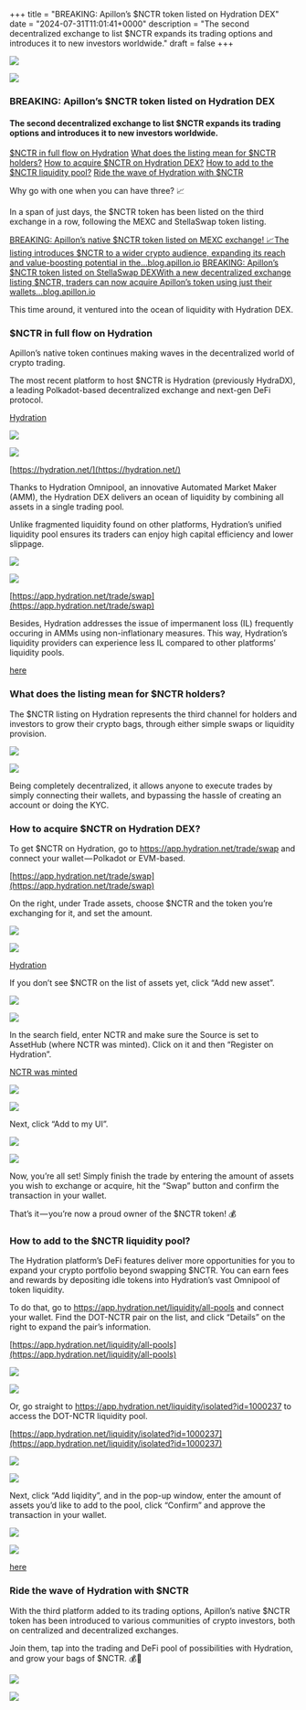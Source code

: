 +++
title = "BREAKING: Apillon’s $NCTR token listed on Hydration DEX"
date = "2024-07-31T11:01:41+0000"
description = "The second decentralized exchange to list $NCTR expands its trading options and introduces it to new investors worldwide."
draft = false
+++

![](/images/67b07b7a54f900990484102178dd9a0c.png)


![](/images/67b07b7a54f900990484102178dd9a0c.png)


### BREAKING: Apillon’s $NCTR token listed on Hydration DEX


#### The second decentralized exchange to list $NCTR expands its trading options and introduces it to new investors worldwide.

[$NCTR in full flow on Hydration](#7288)
[What does the listing mean for $NCTR holders?](#0cf9)
[How to acquire $NCTR on Hydration DEX?](#2753)
[How to add to the $NCTR liquidity pool?](#8526)
[Ride the wave of Hydration with $NCTR](#951b)

Why go with one when you can have three? 📈


In a span of just days, the $NCTR token has been listed on the third exchange in a row, following the MEXC and StellaSwap token listing.

[BREAKING: Apillon’s native $NCTR token listed on MEXC exchange! 📈The listing introduces $NCTR to a wider crypto audience, expanding its reach and value-boosting potential in the…blog.apillon.io](https://blog.apillon.io/breaking-apillons-native-nctr-token-listed-on-mexc-exchange-6104f6734738)
[BREAKING: Apillon’s $NCTR token listed on StellaSwap DEXWith a new decentralized exchange listing $NCTR, traders can now acquire Apillon’s token using just their wallets…blog.apillon.io](https://blog.apillon.io/breaking-apillons-nctr-token-listed-on-stellaswap-dex-e54b70024fe6)

This time around, it ventured into the ocean of liquidity with Hydration DEX.


### $NCTR in full flow on Hydration


Apillon’s native token continues making waves in the decentralized world of crypto trading.


The most recent platform to host $NCTR is Hydration (previously HydraDX), a leading Polkadot-based decentralized exchange and next-gen DeFi protocol.

[Hydration](https://app.hydration.net/trade/swap)

![](/images/5851da51dd8a3a55527144d45d0d45f7.png)


![](/images/5851da51dd8a3a55527144d45d0d45f7.png)

[https://hydration.net/](https://hydration.net/)

Thanks to Hydration Omnipool, an innovative Automated Market Maker (AMM), the Hydration DEX delivers an ocean of liquidity by combining all assets in a single trading pool.


Unlike fragmented liquidity found on other platforms, Hydration’s unified liquidity pool ensures its traders can enjoy high capital efficiency and lower slippage.


![](/images/48d0a9674107c13e49b0d27ae75b94c3.png)


![](/images/48d0a9674107c13e49b0d27ae75b94c3.png)

[https://app.hydration.net/trade/swap](https://app.hydration.net/trade/swap)

Besides, Hydration addresses the issue of impermanent loss (IL) frequently occuring in AMMs using non-inflationary measures. This way, Hydration’s liquidity providers can experience less IL compared to other platforms’ liquidity pools.

[here](https://docs.hydration.net/trade_metamask)

### What does the listing mean for $NCTR holders?


The $NCTR listing on Hydration represents the third channel for holders and investors to grow their crypto bags, through either simple swaps or liquidity provision.


![](/images/58ebb2916475bc4910541b1850095f0a.png)


![](/images/58ebb2916475bc4910541b1850095f0a.png)


Being completely decentralized, it allows anyone to execute trades by simply connecting their wallets, and bypassing the hassle of creating an account or doing the KYC.


### How to acquire $NCTR on Hydration DEX?


To get $NCTR on Hydration, go to https://app.hydration.net/trade/swap and connect your wallet — Polkadot or EVM-based.

[https://app.hydration.net/trade/swap](https://app.hydration.net/trade/swap)

On the right, under Trade assets, choose $NCTR and the token you’re exchanging for it, and set the amount.


![](/images/1f4280679b8422dc7381a4d1ca297f63.png)


![](/images/1f4280679b8422dc7381a4d1ca297f63.png)

[Hydration](https://app.hydration.net/trade/swap?assetIn=5&assetOut=1000197)

If you don’t see $NCTR on the list of assets yet, click “Add new asset”.


![](/images/3f3fe08aa7bff98886559b9a88b8b40b.png)


![](/images/3f3fe08aa7bff98886559b9a88b8b40b.png)


In the search field, enter NCTR and make sure the Source is set to AssetHub (where NCTR was minted). Click on it and then “Register on Hydration”.

[NCTR was minted](https://blog.apillon.io/the-nctr-token-has-been-minted-and-is-live-on-assethub-7778292836dd)

![](/images/e26a4e20945caf3bf834eb59d2591cb5.png)


![](/images/e26a4e20945caf3bf834eb59d2591cb5.png)


Next, click “Add to my UI”.


![](/images/21f2fb5c5f0322cc47cf7d872514a6a9.png)


![](/images/21f2fb5c5f0322cc47cf7d872514a6a9.png)


Now, you’re all set! Simply finish the trade by entering the amount of assets you wish to exchange or acquire, hit the “Swap” button and confirm the transaction in your wallet.


That’s it — you’re now a proud owner of the $NCTR token! 💰


### How to add to the $NCTR liquidity pool?


The Hydration platform’s DeFi features deliver more opportunities for you to expand your crypto portfolio beyond swapping $NCTR. You can earn fees and rewards by depositing idle tokens into Hydration’s vast Omnipool of token liquidity.


To do that, go to https://app.hydration.net/liquidity/all-pools and connect your wallet. Find the DOT-NCTR pair on the list, and click “Details” on the right to expand the pair’s information.

[https://app.hydration.net/liquidity/all-pools](https://app.hydration.net/liquidity/all-pools)

![](/images/21e223022ef1849d994b1cd2f577a0bf.png)


![](/images/21e223022ef1849d994b1cd2f577a0bf.png)


Or, go straight to https://app.hydration.net/liquidity/isolated?id=1000237 to access the DOT-NCTR liquidity pool.

[https://app.hydration.net/liquidity/isolated?id=1000237](https://app.hydration.net/liquidity/isolated?id=1000237)

![](/images/613e7fd1b7e14eaf50ca4d9be1f14c2a.png)


![](/images/613e7fd1b7e14eaf50ca4d9be1f14c2a.png)


Next, click “Add liqidity”, and in the pop-up window, enter the amount of assets you’d like to add to the pool, click “Confirm” and approve the transaction in your wallet.


![](/images/c59caec0f574b14debf81e55b596bed3.png)


![](/images/c59caec0f574b14debf81e55b596bed3.png)

[here](https://docs.hydration.net/howto_lp)

### Ride the wave of Hydration with $NCTR


With the third platform added to its trading options, Apillon’s native $NCTR token has been introduced to various communities of crypto investors, both on centralized and decentralized exchanges.


Join them, tap into the trading and DeFi pool of possibilities with Hydration, and grow your bags of $NCTR. 💰🚀


![](/images/c1c24b8fd098b825576f8916307ec2a3.png)


![](/images/c1c24b8fd098b825576f8916307ec2a3.png)
